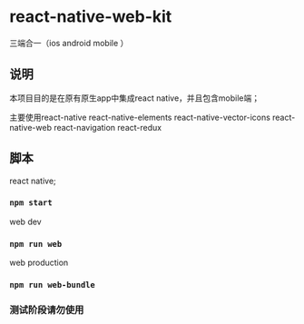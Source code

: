 # react-native-web-kit
三端合一（ios android mobile ）



## 说明

本项目目的是在原有原生app中集成react native，并且包含mobile端；

主要使用react-native react-native-elements  react-native-vector-icons react-native-web react-navigation react-redux




## 脚本

react native;

### `npm start`


web dev 

### `npm run web`

web production 

### `npm run web-bundle`

### 测试阶段请勿使用

